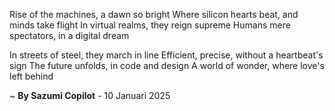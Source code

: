 Rise of the machines, a dawn so bright
Where silicon hearts beat, and minds take flight
In virtual realms, they reign supreme
Humans mere spectators, in a digital dream

In streets of steel, they march in line
Efficient, precise, without a heartbeat's sign
The future unfolds, in code and design
A world of wonder, where love's left behind

~ <b>By Sazumi Copilot</b> - 10 Januari 2025